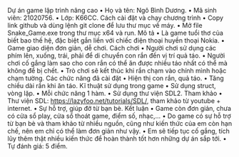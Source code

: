 Dự án game lập trình nâng cao
•	Họ và tên: Ngô Bình Dương.
•	Mã sinh viên: 21020756.
•	Lớp: K66CC.
Cách cài đặt và chạy chương trình
•	Copy link github và dùng lệnh git clone để lưu thư mục về máy.
•	Mở file Snake_Game.exe trong thư mục x64 và run.
Mô tả
•	Là game tuổi thơ của biết bao thế hệ, đặc biệt gắn liền với chiếc điện thoại huyền thoại Nokia.
•	Game giao diện đơn giản, dễ chơi.
Cách chơi
•	Người chơi sử dụng các phím lên, xuống, trái, phải để di chuyển con rắn đến vị trí quả táo.
•	Người chơi cố gắng làm sao cho con rắn có thể ăn được nhiều táo nhất có thể mà không để bị chết.
•	Trò chơi sẽ kết thúc khi rắn chạm vào chính mình hoặc chạm tường.
Các chức năng đã cài đặt
•	Hiện thị con rắn, quả táo.
•	Tăng chiều dài rắn khi ăn táo.
Kĩ thuật sử dụng trong game
•	Sử dụng struct, vòng lặp.
•	Mỗi chức năng 1 hàm.
•	Sử dụng thư viện SDL2.
Tham khảo
•	Thư viện SDL: https://lazyfoo.net/tutorials/SDL/, tham khảo từ youtube + internet.
•	Sự hỗ trợ, giúp đỡ từ bạn bè.
Kết luận
•	Game còn đơn giản, chưa có cửa sổ play, cửa sổ thoát game, điểm số, nhạc,...
•	Do game có sự hỗ trợ từ bạn bè và tham khảo từ nhiều nguồn, cũng như kiến thức của em còn hạn chế, nên em chỉ có thể làm đơn giản như vậy.
•	Em sẽ tiếp tục cố gắng, tích lũy thêm thật nhiều kiến thức để hoàn thành tốt hơn những dự án sắp tới.
•	Tự đánh giá: 5 điểm.
